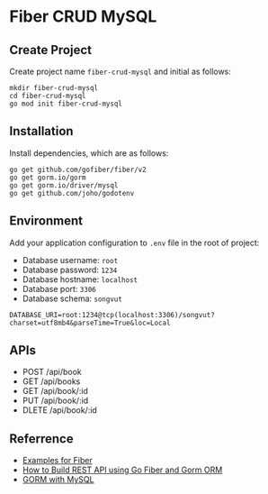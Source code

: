 # Fiber CRUD MySQL

## Create Project

Create project name `fiber-crud-mysql` and initial as follows:

```command
mkdir fiber-crud-mysql
cd fiber-crud-mysql
go mod init fiber-crud-mysql
```

## Installation

Install dependencies, which are as follows:

```command
go get github.com/gofiber/fiber/v2
go get gorm.io/gorm
go get gorm.io/driver/mysql
go get github.com/joho/godotenv
```

## Environment

Add your application configuration to `.env` file in the root of project:

- Database username: `root`
- Database password: `1234`
- Database hostname: `localhost`
- Database port: `3306`
- Database schema: `songvut` 

```dotenv
DATABASE_URI=root:1234@tcp(localhost:3306)/songvut?charset=utf8mb4&parseTime=True&loc=Local
```

## APIs

- POST /api/book
- GET /api/books
- GET /api/book/:id
- PUT /api/book/:id
- DLETE /api/book/:id

## Referrence

- [Examples for Fiber](https://github.com/gofiber/recipes)
- [How to Build REST API using Go Fiber and Gorm ORM](https://dev.to/franciscomendes10866/how-to-build-rest-api-using-go-fiber-and-gorm-orm-2jbe)
- [GORM with MySQL](https://gorm.io/docs/connecting_to_the_database.html#MySQL)
